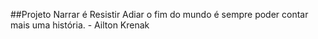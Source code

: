##Projeto Narrar é Resistir
Adiar o fim do mundo é sempre poder contar mais uma história. - Ailton Krenak
